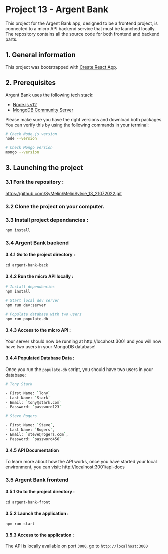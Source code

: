 # Project 13 - Argent Bank

This project for the Argent Bank app, designed to be a frontend project, is connected to a micro API backend service that must be launched locally.
The repository contains all the source code for both frontend and backend parts.

## 1. General information

This project was bootstrapped with [Create React App](https://github.com/facebook/create-react-app).

## 2. Prerequisites

Argent Bank uses the following tech stack:

- [Node.js v12](https://nodejs.org/en/)
- [MongoDB Community Server](https://www.mongodb.com/try/download/community)

Please make sure you have the right versions and download both packages. You can verify this by using the following commands in your terminal:

```bash
# Check Node.js version
node --version

# Check Mongo version
mongo --version
```

## 3. Launching the project

### 3.1 Fork the repository : 

https://github.com/SyMelin/MelinSylvie_13_21072022.git

### 3.2 Clone the project on your computer.

### 3.3 Install project dependancies :
```
npm install
```

### 3.4 Argent Bank backend

#### 3.4.1 Go to the project directory :
```
cd argent-bank-back
```

#### 3.4.2 Run the micro API locally :
```bash
# Install dependencies
npm install

# Start local dev server
npm run dev:server

# Populate database with two users
npm run populate-db
```

#### 3.4.3 Access to the micro API :

Your server should now be running at http://locahost:3001 and you will now have two users in your MongoDB database!

#### 3.4.4 Populated Database Data :

Once you run the `populate-db` script, you should have two users in your database:

```bash
# Tony Stark

- First Name: `Tony`
- Last Name: `Stark`
- Email: `tony@stark.com`
- Password: `password123`

# Steve Rogers

- First Name: `Steve`,
- Last Name: `Rogers`,
- Email: `steve@rogers.com`,
- Password: `password456`
```

#### 3.4.5 API Documentation

To learn more about how the API works, once you have started your local environment, you can visit: http://localhost:3001/api-docs


### 3.5 Argent Bank frontend

#### 3.5.1 Go to the project directory :
```
cd argent-bank-front
```

#### 3.5.2 Launch the application :
```
npm run start
```

#### 3.5.3 Access to the application :

The API is locally available on port `3000`, go to `http://localhost:3000`